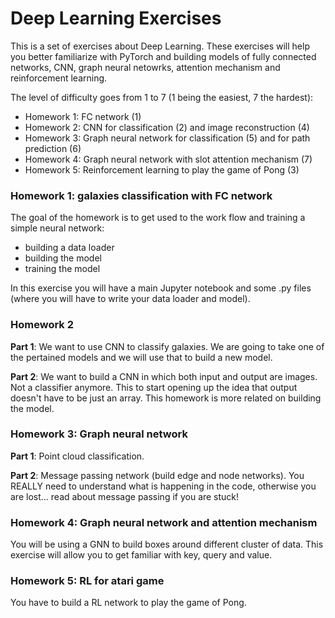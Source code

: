 # Deep Learning Exercises

This is a set of exercises about Deep Learning. These exercises will help you better familiarize with PyTorch and building models of fully connected networks, CNN, graph neural netowrks, attention mechanism and reinforcement learning.

The level of difficulty goes from 1 to 7 (1 being the easiest, 7 the hardest):

<ul>
  <li>Homework 1: FC network (1)</li>
  <li>Homework 2: CNN for classification (2) and image reconstruction (4)</li>
  <li>Homework 3: Graph neural network for classification (5) and for path prediction (6)</li>
  <li>Homework 4: Graph neural network with slot attention mechanism (7)</li>
  <li>Homework 5: Reinforcement learning to play the game of Pong (3)</li>
</ul>

### Homework 1: galaxies classification with FC network

The goal of the homework is to get used to the work flow and training a simple neural network:

<ul>
  <li>building a data loader</li>
  <li>building the model</li>
  <li>training the model</li>
</ul>

In this exercise you will have a main Jupyter notebook and some .py files (where you will have to write your data loader and model).

### Homework 2

<b>Part 1</b>: We want to use CNN to classify galaxies. We are going to take one of the pertained models and we will use that to build a new model.

<b>Part 2</b>: We want to build a CNN in which both input and output are images. Not a classifier anymore. This to start opening up the idea that output doesn't have to be just an array. This homework is more related on building the model.

### Homework 3: Graph neural network

<b>Part 1</b>: Point cloud classification.

<b>Part 2</b>: Message passing network (build edge and node networks). You REALLY need to understand what is happening in the code, otherwise you are lost... read about message passing if you are stuck!

### Homework 4: Graph neural network and attention mechanism

You will be using a GNN to build boxes around different cluster of data. This exercise will allow you to get familiar with key, query and value.

### Homework 5: RL for atari game

You have to build a RL network to play the game of Pong.

